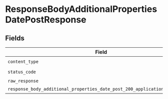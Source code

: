 # ResponseBodyAdditionalPropertiesDatePostResponse


## Fields

| Field                                                                                                                                                         | Type                                                                                                                                                          | Required                                                                                                                                                      | Description                                                                                                                                                   |
| ------------------------------------------------------------------------------------------------------------------------------------------------------------- | ------------------------------------------------------------------------------------------------------------------------------------------------------------- | ------------------------------------------------------------------------------------------------------------------------------------------------------------- | ------------------------------------------------------------------------------------------------------------------------------------------------------------- |
| `content_type`                                                                                                                                                | *str*                                                                                                                                                         | :heavy_check_mark:                                                                                                                                            | N/A                                                                                                                                                           |
| `status_code`                                                                                                                                                 | *int*                                                                                                                                                         | :heavy_check_mark:                                                                                                                                            | N/A                                                                                                                                                           |
| `raw_response`                                                                                                                                                | [requests.Response](https://requests.readthedocs.io/en/latest/api/#requests.Response)                                                                         | :heavy_minus_sign:                                                                                                                                            | N/A                                                                                                                                                           |
| `response_body_additional_properties_date_post_200_application_json_object`                                                                                   | [Optional[ResponseBodyAdditionalPropertiesDatePost200ApplicationJSON]](../../models/operations/responsebodyadditionalpropertiesdatepost200applicationjson.md) | :heavy_minus_sign:                                                                                                                                            | OK                                                                                                                                                            |